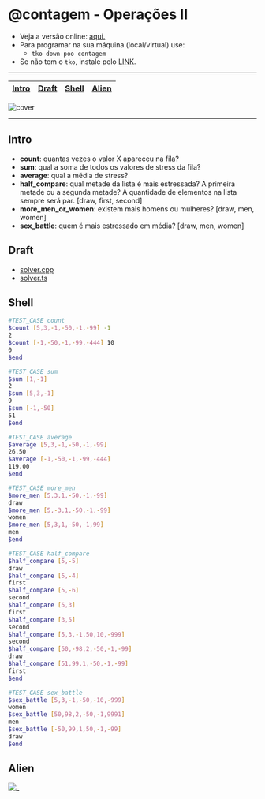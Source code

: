 # @contagem - Operações II

- Veja a versão online: [aqui.](https://github.com/qxcodepoo/arcade/blob/master/base/contagem/Readme.md)
- Para programar na sua máquina (local/virtual) use:
  - `tko down poo contagem`
- Se não tem o `tko`, instale pelo [LINK](https://github.com/senapk/tko#tko).

---

<!-- toch -->
[Intro](#intro) | [Draft](#draft) | [Shell](#shell) | [Alien](#alien)
-- | -- | -- | --
<!-- toch -->

![cover](https://raw.githubusercontent.com/qxcodepoo/arcade/master/base/contagem/cover.jpg)

***

## Intro

- **count**: quantas vezes o valor X apareceu na fila?
- **sum**: qual a soma de todos os valores de stress da fila?
- **average**: qual a média de stress?
- **half_compare**: qual metade da lista é mais estressada? A primeira metade ou a segunda metade? A quantidade de elementos na lista sempre será par. \[draw, first, second]
- **more_men_or_women**: existem mais homens ou mulheres? \[draw, men, women]
- **sex_battle**: quem é mais estressado em média? \[draw, men, women]

## Draft

- [solver.cpp](https://github.com/qxcodepoo/arcade/blob/master/base/contagem/.cache/draft.cpp)
- [solver.ts](https://github.com/qxcodepoo/arcade/blob/master/base/contagem/.cache/draft.ts)

## Shell

```sh
#TEST_CASE count
$count [5,3,-1,-50,-1,-99] -1
2
$count [-1,-50,-1,-99,-444] 10
0
$end
```

```sh
#TEST_CASE sum
$sum [1,-1]
2
$sum [5,3,-1]
9
$sum [-1,-50]
51
$end
```

```sh
#TEST_CASE average
$average [5,3,-1,-50,-1,-99]
26.50
$average [-1,-50,-1,-99,-444]
119.00
$end
```

```sh
#TEST_CASE more_men
$more_men [5,3,1,-50,-1,-99]
draw
$more_men [5,-3,1,-50,-1,-99]
women
$more_men [5,3,1,-50,-1,99]
men
$end
```

```sh
#TEST_CASE half_compare
$half_compare [5,-5]
draw
$half_compare [5,-4]
first
$half_compare [5,-6]
second
$half_compare [5,3]
first
$half_compare [3,5]
second
$half_compare [5,3,-1,50,10,-999]
second
$half_compare [50,-98,2,-50,-1,-99]
draw
$half_compare [51,99,1,-50,-1,-99]
first
$end
```

```sh
#TEST_CASE sex_battle
$sex_battle [5,3,-1,-50,-10,-999]
women
$sex_battle [50,98,2,-50,-1,9991]
men
$sex_battle [-50,99,1,50,-1,-99]
draw
$end
```

## Alien

[![_](https://raw.githubusercontent.com/qxcodepoo/arcade/master/base/contagem/../../wiki/images/alien4.jpg)](https://www.youtube.com/watch?v=yEks2RnwgeA)
